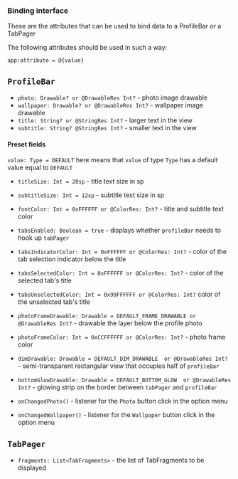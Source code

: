 ### Binding interface
These are the attributes that can be used to bind data to a ProfileBar or a TabPager

The following attributes should be used in such a way:

`app:attribute = @{value}`

## `ProfileBar`
* `photo: Drawable? or @DrawableRes Int?` - photo image drawable
* `wallpaper: Drawable? or @DrawableRes Int?` - wallpaper image drawable
* `title: String? or @StringRes Int?` - larger text in the view
* `subtitle: String? @StringRes Int?` - smaller text in the view

#### Preset fields
`value: Type = DEFAULT` here means that `value` of type `Type` has a default value equal to `DEFAULT`

* `titleSize: Int = 20sp` - title text size in sp
* `subtitleSize: Int = 12sp` - subtitle text size in sp
* `fontColor: Int = 0xFFFFFF or @ColorRes: Int?` - title and subtitle text color
* `tabsEnabled: Boolean = true` - displays whether `profileBar` needs to hook up `tabPager`
* `tabsIndicatorColor: Int = 0xFFFFFF or @ColorRes: Int?` - color of the tab selection indicator below the title
* `tabsSelectedColor: Int = 0xFFFFFF or @ColorRes: Int?` - color of the selected tab's title
* `tabsUnselectedColor: Int = 0x99FFFFFF or @ColorRes: Int?` color of the unselected tab's title
    
* `photoFrameDrawable: Drawable = DEFAULT_FRAME_DRAWABLE or @DrawableRes Int?` - drawable the layer below the profile photo
* `photoFrameColor: Int = 0xCCFFFFFF or @ColorRes: Int?` - photo frame color
    
* `dimDrawable: Drawable = DEFAULT_DIM_DRAWABLE  or @DrawableRes Int?` - semi-transparent rectangular view that occupies half of `profileBar`
* `bottomGlowDrawable: Drawable = DEFAULT_BOTTOM_GLOW  or @DrawableRes Int?` - glowing strip on the border between `tabPager` and `profileBar`

* `onChangedPhoto()` - listener for the `Photo` button click in the option menu
* `onChangedWallpaper()` - listener for the `Wallpaper` button click in the option menu

## `TabPager`
* `fragments: List<TabFragments>` - the list of TabFragments to be displayed
